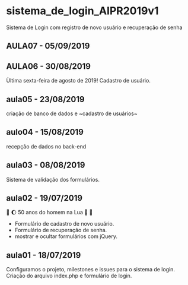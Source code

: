 # sistema_de_login_AIPR2019v1
Sistema de Login com registro de novo usuário e recuperação de senha 

## AULA07 - 05/09/2019


## AULA06 - 30/08/2019
Ùltima sexta-feira de agosto de 2019!
Cadastro de usuário.

## aula05 - 23/08/2019
criação de banco de dados e ~cadastro de usuários~

## aulo04 - 15/08/2019
recepção de dados no back-end

## aula03 - 08/08/2019

Sistema de validação dos formulários.

## aula02 - 19/07/2019 
:rocket: :moon: 50 anos do homem na Lua 🌝 🌚

* Formulário de cadastro de novo usuário.
* Formulário de recuperação de senha.
* mostrar e ocultar formulários com jQuery.



## aula01 - 18/07/2019
Configuramos o projeto, milestones e issues para o sistema de login.
Criação do arquivo index.php e formulário de login.
